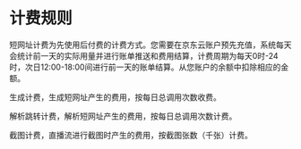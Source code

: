 # 计费规则

短网址计费为先使用后付费的计费方式。您需要在京东云账户预先充值，系统每天会统计前一天的实际用量并进行账单推送和费用结算，计费周期为每天0时-24时，次日12:00-18:00间进行前一天的账单结算。从您账户的余额中扣除相应的金额。

生成计费，生成短网址产生的费用，按每日总调用次数收费。

解析跳转计费，解析短网址产生的费用，按每日总调用次数计费。



截图计费，直播流进行截图时产生的费用，按截图张数（千张）计费。